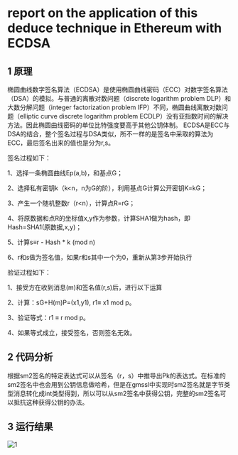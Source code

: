 # report on the application of this deduce technique in Ethereum with ECDSA

## 1 原理

椭圆曲线数字签名算法（ECDSA）是使用椭圆曲线密码（ECC）对数字签名算法（DSA）的模拟。与普通的离散对数问题（discrete logarithm problem DLP）和大数分解问题（integer factorization problem IFP）不同，椭圆曲线离散对数问题（elliptic curve discrete logarithm problem ECDLP）没有亚指数时间的解决方法。因此椭圆曲线密码的单位比特强度要高于其他公钥体制。
ECDSA是ECC与DSA的结合，整个签名过程与DSA类似，所不一样的是签名中采取的算法为ECC，最后签名出来的值也是分为r,s。

签名过程如下：

1、选择一条椭圆曲线Ep(a,b)，和基点G；

2、选择私有密钥k（k<n，n为G的阶），利用基点G计算公开密钥K=kG；

3、产生一个随机整数r（r<n），计算点R=rG；

4、将原数据和点R的坐标值x,y作为参数，计算SHA1做为hash，即Hash=SHA1(原数据,x,y)；

5、计算s≡r - Hash * k (mod n)

6、r和s做为签名值，如果r和s其中一个为0，重新从第3步开始执行

验证过程如下：

1、接受方在收到消息(m)和签名值(r,s)后，进行以下运算

2、计算：sG+H(m)P=(x1,y1), r1≡ x1 mod p。

3、验证等式：r1 ≡ r mod p。

4、如果等式成立，接受签名，否则签名无效。

## 2 代码分析

根据sm2签名的特定表达式可以从签名（r，s）中推导出Pk的表达式。在标准的sm2签名中也会用到公钥信息做哈希，但是在gmssl中实现时sm2签名就是字节类型消息转化成int类型得到，所以可以从sm2签名中获得公钥，完整的sm2签名可以抵抗这种获得公钥的办法。

## 3 运行结果

![1](https://github.com/Sherry-JulK/homeworkgroup-11/assets/138464371/f45f0441-a390-49c8-8ec1-71daafa3b01e)

